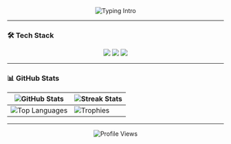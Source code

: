 <div align="center">
  <img src="https://readme-typing-svg.demolab.com?font=Fira+Code&size=22&duration=3000&pause=500&color=9B59B6&background=FFFFFF00&width=435&lines=Hello+👋,+I'm+xfnx-17;Python+Developer;Computer+Science+Student" alt="Typing Intro" />
</div>

---

### 🛠️ Tech Stack
<p align="center">
  <img src="https://img.shields.io/badge/Python-3776AB?style=flat&logo=python&logoColor=white" />
  <img src="https://img.shields.io/badge/Git-F05032?style=flat&logo=git&logoColor=white" />
  <img src="https://img.shields.io/badge/VS_Code-007ACC?style=flat&logo=visual-studio-code&logoColor=white" />
</p>

---

### 📊 GitHub Stats
<div align="center">
  
| ![GitHub Stats](https://github-readme-stats.vercel.app/api?username=xfnx-17&show_icons=true&theme=transparent&hide_border=true&include_all_commits=true) | ![Streak Stats](https://streak-stats.demolab.com/?user=xfnx-17&theme=transparent&hide_border=true) |
|-----------------|-----------------|
| ![Top Languages](https://github-readme-stats.vercel.app/api/top-langs/?username=xfnx-17&layout=compact&theme=transparent&hide_border=true) | ![Trophies](https://github-profile-trophy.vercel.app/?username=xfnx-17&theme=transparent&no-frame=true&row=2&column=3) |

</div>

---

<div align="center">
  <img src="https://komarev.com/ghpvc/?username=xfnx-17&label=Profile+Views&color=9B59B6&style=flat&labelColor=00000000" alt="Profile Views" />
</div>

